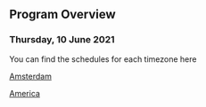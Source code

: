 ## Program Overview

### Thursday, 10 June 2021

You can find the schedules for each timezone here

[Amsterdam](./program_amsterdam.md)

[America](./program_america.md)